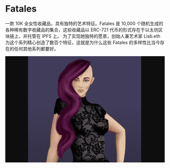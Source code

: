 # Fatales

一款 10K 全女性收藏品，具有独特的艺术特征。Fatales 是 10,000 个随机生成的各种稀有数字收藏品的集合，这些收藏品以 ERC-721 代币的形式存在于以太坊区块链上，并托管在 IPFS 上。
为了实现她独特的愿景，创始人兼艺术家 Lisb.eth 为这个系列精心创造了数百个特征，这就是为什么这些 Fatales 的多样性比当今存在的任何其他系列都要好。

![fatales-dapp-collectibles-ethereum-image1_5d1943b6041f08a51a3377f4d2012055](fatales-dapp-collectibles-ethereum-image1_5d1943b6041f08a51a3377f4d2012055.png)

